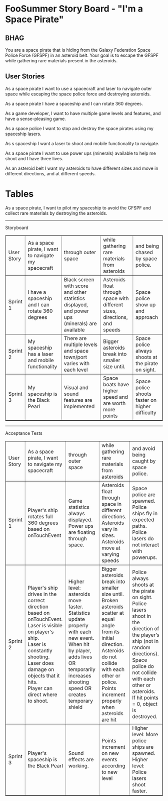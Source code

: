FooSummer Story Board - "I'm a Space Pirate"
=================================================================

BHAG
-----------------------------------------------------------------
You are a space pirate that is hiding from the Galaxy Federation Space Police Force (GFSPF) in an asteroid belt. Your goal is to escape the GFSPF while gathering rare materials present in the asteroids.


User Stories
-----------------------------------------------------------------

As a space pirate I want to use a spacecraft and laser to navigate outer space while escaping the space police force and destroying asteroids.

As a space pirate I have a spaceship and I can rotate 360 degrees.

As a game developer, I want to have multiple game levels and features, and have a sense-pleasing game.

As a space police I want to stop and destroy the space pirates using my spaceship lasers.

As s spaceship I want a laser to shoot and mobile functionality to navigate.

As a space pirate I want to use power ups (minerals) available to help me shoot and I have three lives.

As an asteroid belt I want my asteroids to have different sizes and move in different directions, and at different speeds.


Tables
=================================================================
As a space pirate, I want to pilot my spaceship to avoid the GFSPF and collect rare materials by destroying the asteroids.


<hr></hr>
Storyboard
<table width="75%" border="1">
  <tr>
    <td> User Story</td>
    <td> As a space pirate, I want to navigate my spacecraft </td>
    <td> through outer space  </td>
    <td> while gathering rare materials from asteroids </td>
    <td> and being chased by space police. </td>
  </tr>

  <tr>
    <td> Sprint 1 </td>
    <td> I have a spaceship and I can rotate 360 degrees </td>
    <td> Black screen with score and other statistics displayed, and power ups (minerals) are available </td>
    <td> Asteroids float through space with different sizes, directions, and speeds </td>
    <td> Space police show up and approach </td>
  </tr>

  <tr>
    <td> Sprint 2 </td>
    <td> My spaceship has a laser and mobile functionality </td>
    <td> There are multiple levels and space town/port varies with each level </td>
    <td> Bigger asteroids break into smaller size until. </td>
    <td> Space police always shoots at the pirate on sight. </td>
  </tr>

  <tr> 
    <td> Sprint 3 </td>
    <td> My spaceship is the Black Pearl </td>
    <td> Visual and sound features are implemented </td>
    <td> Space boats have higher speed and are worth more points </td>
    <td> Space police shoots faster on higher difficulty </td>
  </tr>
</table>



<hr></hr>
Acceptance Tests
<table width="75%" border="1">
  <tr>
    <td> User Story</td>
    <td> As a space pirate, I want to navigate my spacecraft </td>
    <td> through outer space  </td>
    <td> while gathering rare materials from asteroids </td>
    <td> and avoid being caught by space police. </td>
  </tr>

  <tr>
    <td> Sprint 1 </td>
    <td> Player's ship rotates full 360 degrees based on onTouchEvent</td>
    <td> Game statistics always displayed.<br>
         Power ups are floating through space. </td>
    <td> Asteroids float through space in different directions. <br>
         Asteroids vary in sizes. <br>
         Asteroids move at varying speeds</td>
    <td> Space police are spawned.<br>
         Police ships fly in expected paths.<br>
         Police lasers do not interact with powerups.</td>
  </tr>

  <tr>
    <td> Sprint 2 </td>
    <td> Player's ship drives in the correct direction based on onTouchEvent.<br>
         Laser is visible on player's ship.<br>
         Laser is constantly shooting.<br>
         Laser does damage on objects that it hits.<br>
         Player can direct where to shoot.</td>
    <td> Higher level: asteroids move faster.<br>
         Statistics update properly with each new event.<br>
         When hit by player, adds lives OR temporarily increases shooting speed OR creates temporary shield</td>
    <td> Bigger asteroids break into smaller size until.<br>
         Broken asteroids scatter at equal angle from its initial direction.<br>
         Asteroids do not collide with each other or police.<br>
         Points increment properly when asteroids are hit</td>
    <td> Police always shoots at the pirate on sight.<br>
         Police lasers shoot in the direction of the player’s ship (not in random directions).<br>
         Space police do not collide with each other or asteroids.<br>
         If hit points = 0, object is destroyed.</td>
  </tr>

  <tr> 
    <td> Sprint 3 </td>
    <td> Player's spaceship is the Black Pearl</td>
    <td> Sound effects are working.</td>
    <td> Points increment on new events according to new level</td>
    <td> Higher level: More police ships are spawned.<br>
         Higher level: Police lasers shoot faster.</td>
  </tr>
</table>


